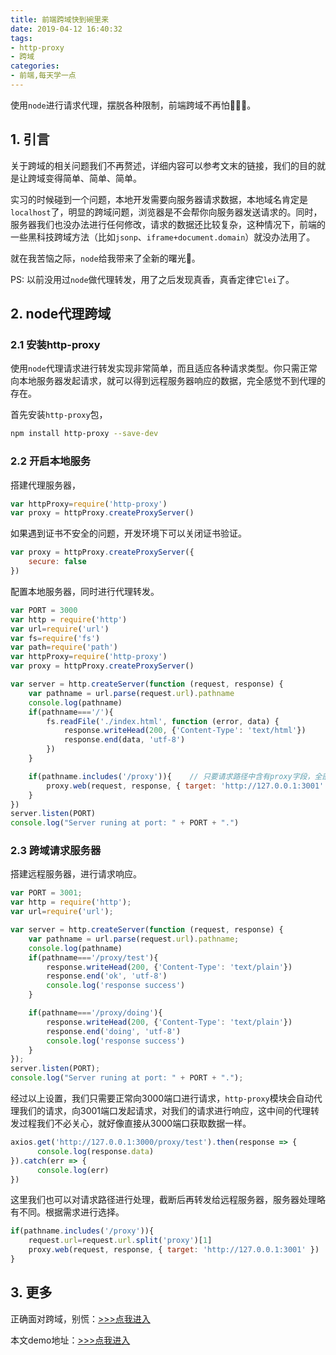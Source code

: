 ```yaml
---
title: 前端跨域快到碗里来
date: 2019-04-12 16:40:32
tags: 
- http-proxy
- 跨域
categories:
- 前端,每天学一点
---
```


使用`node`进行请求代理，摆脱各种限制，前端跨域不再怕🥰🥰🥰。

<!--more-->

## 1. 引言
关于跨域的相关问题我们不再赘述，详细内容可以参考文末的链接，我们的目的就是让跨域变得简单、简单、简单。

实习的时候碰到一个问题，本地开发需要向服务器请求数据，本地域名肯定是`localhost`了，明显的跨域问题，浏览器是不会帮你向服务器发送请求的。同时，服务器我们也没办法进行任何修改，请求的数据还比较复杂，这种情况下，前端的一些黑科技跨域方法（比如`jsonp`、`iframe+document.domain`）就没办法用了。

就在我苦恼之际，`node`给我带来了全新的曙光🥳。

PS: 以前没用过`node`做代理转发，用了之后发现真香，真香定律它`lei`了。

## 2. node代理跨域

### 2.1 安装http-proxy
使用`node`代理请求进行转发实现非常简单，而且适应各种请求类型。你只需正常向本地服务器发起请求，就可以得到远程服务器响应的数据，完全感觉不到代理的存在。

首先安装`http-proxy`包，
```bash
npm install http-proxy --save-dev
```

### 2.2 开启本地服务
搭建代理服务器，
```javascript
var httpProxy=require('http-proxy')
var proxy = httpProxy.createProxyServer()
```

如果遇到证书不安全的问题，开发环境下可以关闭证书验证。
```javascript
var proxy = httpProxy.createProxyServer({
    secure: false
})
```

配置本地服务器，同时进行代理转发。
```javascript
var PORT = 3000
var http = require('http')
var url=require('url')
var fs=require('fs')
var path=require('path')
var httpProxy=require('http-proxy')
var proxy = httpProxy.createProxyServer()

var server = http.createServer(function (request, response) {
    var pathname = url.parse(request.url).pathname
    console.log(pathname)
    if(pathname==='/'){
        fs.readFile('./index.html', function (error, data) {
            response.writeHead(200, {'Content-Type': 'text/html'})
            response.end(data, 'utf-8')
        })
    }

    if(pathname.includes('/proxy')){    // 只要请求路径中含有proxy字段，全部进行转发
        proxy.web(request, response, { target: 'http://127.0.0.1:3001' })   //目标服务器为3001端口
    }
})
server.listen(PORT)
console.log("Server runing at port: " + PORT + ".")

```

### 2.3 跨域请求服务器 

搭建远程服务器，进行请求响应。
```javascript
var PORT = 3001;
var http = require('http');
var url=require('url');

var server = http.createServer(function (request, response) {
    var pathname = url.parse(request.url).pathname;
    console.log(pathname)
    if(pathname==='/proxy/test'){
        response.writeHead(200, {'Content-Type': 'text/plain'})
        response.end('ok', 'utf-8')
        console.log('response success')
    }

    if(pathname==='/proxy/doing'){
        response.writeHead(200, {'Content-Type': 'text/plain'})
        response.end('doing', 'utf-8')
        console.log('response success')
    }
});
server.listen(PORT);
console.log("Server runing at port: " + PORT + ".");

```

经过以上设置，我们只需要正常向3000端口进行请求，`http-proxy`模块会自动代理我们的请求，向3001端口发起请求，对我们的请求进行响应，这中间的代理转发过程我们不必关心，就好像直接从3000端口获取数据一样。
```javascript
axios.get('http://127.0.0.1:3000/proxy/test').then(response => {
      console.log(response.data)
}).catch(err => {
      console.log(err)
})
```
这里我们也可以对请求路径进行处理，截断后再转发给远程服务器，服务器处理略有不同。根据需求进行选择。
```javascript
if(pathname.includes('/proxy')){
    request.url=request.url.split('proxy')[1]
    proxy.web(request, response, { target: 'http://127.0.0.1:3001' })
}
```

## 3. 更多

正确面对跨域，别慌：[>>>点我进入](https://juejin.im/post/5a2f92c65188253e2470f16d#heading-19)

本文demo地址：[>>>点我进入](https://github.com/Nirvana-cn/Node-proxy)